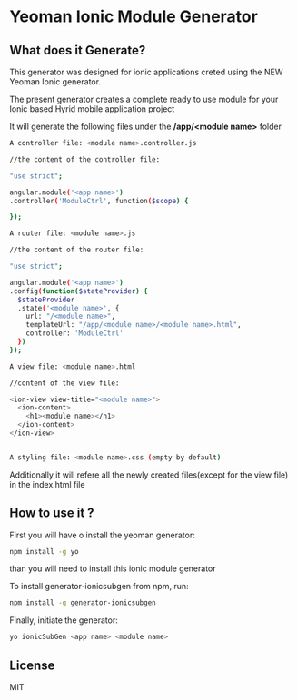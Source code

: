 # Yeoman Ionic Module Generator 
<!--[![Build Status](https://secure.travis-ci.org/zak245/generator-ionicsubgen.png?branch=master)](https://travis-ci.org/zak245/generator-ionicsubgen)-->




## What does it Generate?

This generator was designed for ionic applications creted using the NEW Yeoman Ionic generator.

The present generator creates a complete ready to use module for your Ionic based Hyrid mobile application project

It will generate the following files under the **/app/\<module name\>** folder
```bash
A controller file: <module name>.controller.js

//the content of the controller file:

"use strict";

angular.module('<app name>')
.controller('ModuleCtrl', function($scope) {

});

A router file: <module name>.js

//the content of the router file:

"use strict";

angular.module('<app name>')
.config(function($stateProvider) {
  $stateProvider
  .state('<module name>', {
    url: "/<module name>",
    templateUrl: "/app/<module name>/<module name>.html",
    controller: 'ModuleCtrl'
  })
});

A view file: <module name>.html

//content of the view file:

<ion-view view-title="<module name>">
  <ion-content>
	<h1><module name></h1>
  </ion-content>
</ion-view>


A styling file: <module name>.css (empty by default)
```
Additionally it will refere all the newly created files(except for the view file) in the index.html file


## How to use it ?

First you will have o install the yeoman generator:
```bash
npm install -g yo
```
than you will need to install this ionic module generator

To install generator-ionicsubgen from npm, run:

```bash
npm install -g generator-ionicsubgen
```

Finally, initiate the generator:

```bash
yo ionicSubGen <app name> <module name>
```




## License

MIT
